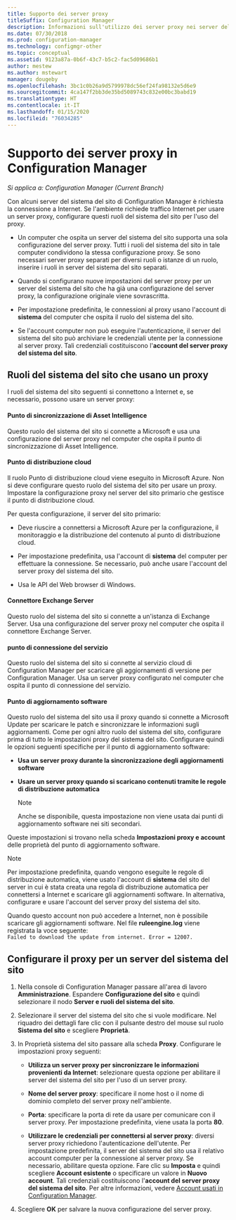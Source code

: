 ```yaml
---
title: Supporto dei server proxy
titleSuffix: Configuration Manager
description: Informazioni sull'utilizzo dei server proxy nei server del sistema del sito di Configuration Manager.
ms.date: 07/30/2018
ms.prod: configuration-manager
ms.technology: configmgr-other
ms.topic: conceptual
ms.assetid: 9123a87a-0b6f-43c7-b5c2-fac5d09686b1
author: mestew
ms.author: mstewart
manager: dougeby
ms.openlocfilehash: 3bc1c0b26a9d5799978dc56ef24fa98132e5d6e9
ms.sourcegitcommit: 4ca147f2bb3de35bd5089743c832e00bc3babd19
ms.translationtype: HT
ms.contentlocale: it-IT
ms.lasthandoff: 01/15/2020
ms.locfileid: "76034285"
---
```

# <a name="proxy-server-support-in-configuration-manager"></a>Supporto dei server proxy in Configuration Manager

*Si applica a: Configuration Manager (Current Branch)*

Con alcuni server del sistema del sito di Configuration Manager è richiesta la connessione a Internet. Se l'ambiente richiede traffico Internet per usare un server proxy, configurare questi ruoli del sistema del sito per l'uso del proxy.  

-   Un computer che ospita un server del sistema del sito supporta una sola configurazione del server proxy. Tutti i ruoli del sistema del sito in tale computer condividono la stessa configurazione proxy. Se sono necessari server proxy separati per diversi ruoli o istanze di un ruolo, inserire i ruoli in server del sistema del sito separati.  

-   Quando si configurano nuove impostazioni del server proxy per un server del sistema del sito che ha già una configurazione del server proxy, la configurazione originale viene sovrascritta.  

-   Per impostazione predefinita, le connessioni al proxy usano l'account di **sistema** del computer che ospita il ruolo del sistema del sito.  

-   Se l'account computer non può eseguire l'autenticazione, il server del sistema del sito può archiviare le credenziali utente per la connessione al server proxy. Tali credenziali costituiscono l'**account del server proxy del sistema del sito**.  



## <a name="site-system-roles-that-use-a-proxy"></a>Ruoli del sistema del sito che usano un proxy

I ruoli del sistema del sito seguenti si connettono a Internet e, se necessario, possono usare un server proxy:  


#### <a name="asset-intelligence-synchronization-point"></a>Punto di sincronizzazione di Asset Intelligence
Questo ruolo del sistema del sito si connette a Microsoft e usa una configurazione del server proxy nel computer che ospita il punto di sincronizzazione di Asset Intelligence.  


#### <a name="cloud-distribution-point"></a>Punto di distribuzione cloud
Il ruolo Punto di distribuzione cloud viene eseguito in Microsoft Azure. Non si deve configurare questo ruolo del sistema del sito per usare un proxy. Impostare la configurazione proxy nel server del sito primario che gestisce il punto di distribuzione cloud.  

Per questa configurazione, il server del sito primario:  

-   Deve riuscire a connettersi a Microsoft Azure per la configurazione, il monitoraggio e la distribuzione del contenuto al punto di distribuzione cloud.  

-   Per impostazione predefinita, usa l'account di **sistema** del computer per effettuare la connessione. Se necessario, può anche usare l'account del server proxy del sistema del sito.  

-   Usa le API del Web browser di Windows.  


#### <a name="exchange-server-connector"></a>Connettore Exchange Server
Questo ruolo del sistema del sito si connette a un'istanza di Exchange Server. Usa una configurazione del server proxy nel computer che ospita il connettore Exchange Server.  


#### <a name="service-connection-point"></a>punto di connessione del servizio
Questo ruolo del sistema del sito si connette al servizio cloud di Configuration Manager per scaricare gli aggiornamenti di versione per Configuration Manager. Usa un server proxy configurato nel computer che ospita il punto di connessione del servizio.  


#### <a name="software-update-point"></a>Punto di aggiornamento software
Questo ruolo del sistema del sito usa il proxy quando si connette a Microsoft Update per scaricare le patch e sincronizzare le informazioni sugli aggiornamenti. Come per ogni altro ruolo del sistema del sito, configurare prima di tutto le impostazioni proxy del sistema del sito. Configurare quindi le opzioni seguenti specifiche per il punto di aggiornamento software:  

-   **Usa un server proxy durante la sincronizzazione degli aggiornamenti software**  

-   **Usare un server proxy quando si scaricano contenuti tramite le regole di distribuzione automatica**  

    > [!Note]  
    > Anche se disponibile, questa impostazione non viene usata dai punti di aggiornamento software nei siti secondari.  

Queste impostazioni si trovano nella scheda **Impostazioni proxy e account** delle proprietà del punto di aggiornamento software.  

> [!NOTE]  
>  Per impostazione predefinita, quando vengono eseguite le regole di distribuzione automatica, viene usato l'account di **sistema** del sito del server in cui è stata creata una regola di distribuzione automatica per connettersi a Internet e scaricare gli aggiornamenti software. In alternativa, configurare e usare l'account del server proxy del sistema del sito. 
>   
>  Quando questo account non può accedere a Internet, non è possibile scaricare gli aggiornamenti software. Nel file **ruleengine.log** viene registrata la voce seguente:  
> `Failed to download the update from internet. Error = 12007.`  



## <a name="configure-the-proxy-for-a-site-system-server"></a>Configurare il proxy per un server del sistema del sito  

1.  Nella console di Configuration Manager passare all'area di lavoro **Amministrazione**. Espandere **Configurazione del sito** e quindi selezionare il nodo **Server e ruoli del sistema del sito**.  

2.  Selezionare il server del sistema del sito che si vuole modificare. Nel riquadro dei dettagli fare clic con il pulsante destro del mouse sul ruolo **Sistema del sito** e scegliere **Proprietà**.  

3.  In Proprietà sistema del sito passare alla scheda **Proxy**. Configurare le impostazioni proxy seguenti:  

    - **Utilizza un server proxy per sincronizzare le informazioni provenienti da Internet**: selezionare questa opzione per abilitare il server del sistema del sito per l'uso di un server proxy.  

    - **Nome del server proxy**: specificare il nome host o il nome di dominio completo del server proxy nell'ambiente.  

    - **Porta**: specificare la porta di rete da usare per comunicare con il server proxy. Per impostazione predefinita, viene usata la porta **80**.  

    - **Utilizzare le credenziali per connettersi al server proxy**: diversi server proxy richiedono l'autenticazione dell'utente. Per impostazione predefinita, il server del sistema del sito usa il relativo account computer per la connessione al server proxy. Se necessario, abilitare questa opzione. Fare clic su **Imposta** e quindi scegliere **Account esistente** o specificare un valore in **Nuovo account**. Tali credenziali costituiscono l'**account del server proxy del sistema del sito**.  Per altre informazioni, vedere [Account usati in Configuration Manager](/sccm/core/plan-design/hierarchy/accounts).  

4.  Scegliere **OK** per salvare la nuova configurazione del server proxy.  
